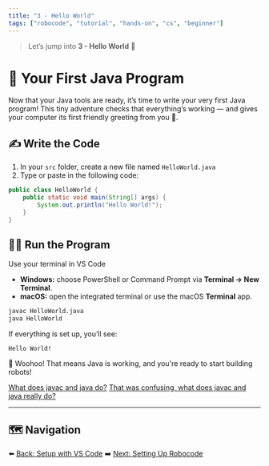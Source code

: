 ```yaml
---
title: "3 - Hello World"
tags: ["robocode", "tutorial", "hands-on", "cs", "beginner"]
---
```

> Let’s jump into **3 - Hello World** 🎉

# 🧪 Your First Java Program

Now that your Java tools are ready, it’s time to write your very first Java program! This tiny adventure checks that everything’s working — and gives your computer its first friendly greeting from you 🤗.

## ✍️ Write the Code

1. In your `src` folder, create a new file named `HelloWorld.java`
2. Type or paste in the following code:

```java
public class HelloWorld {
    public static void main(String[] args) {
        System.out.println("Hello World!");
    }
}
```

## 🏃‍♀️ Run the Program

Use your terminal in VS Code
* **Windows:** choose PowerShell or Command Prompt via **Terminal → New Terminal**.
* **macOS:** open the integrated terminal or use the macOS **Terminal** app.

```bash
javac HelloWorld.java
java HelloWorld
```

If everything is set up, you’ll see:

```
Hello World!
```

🎉 Woohoo! That means Java is working, and you're ready to start building robots!

[What does javac and java do?](/robocode/Day-1/javacompile)
[That was confusing, what does javac and java really do?](/robocode/extras/bread)

---

## 🗺️ Navigation

⬅️ [Back: Setup with VS Code](/robocode/Day-1/01_setup_vscode)
➡️ [Next: Setting Up Robocode](/robocode/Day-1/03_setting_up)
